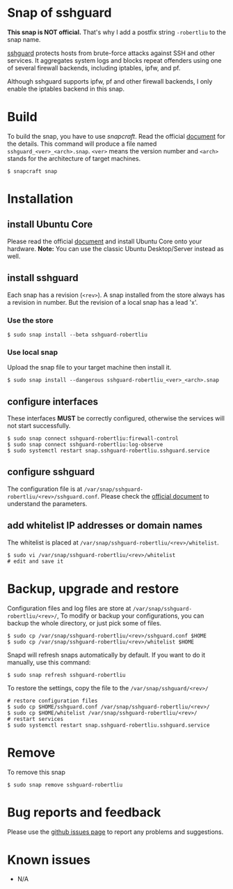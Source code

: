 # Snap of sshguard

**This snap is NOT official.** That's why I add a postfix string `-robertliu` to the snap name.

[sshguard](https://www.sshguard.net/) protects hosts from brute-force attacks against SSH and other services. It aggregates system logs and blocks repeat offenders using one of several firewall backends, including iptables, ipfw, and pf.

Although sshguard supports ipfw, pf and other firewall backends, I only enable the iptables backend in this snap.

# Build

To build the snap, you have to use *snapcraft*. Read the official [document](http://snapcraft.io/docs/build-snaps/) for the details. This command will produce a file named `sshguard_<ver>_<arch>.snap`. `<ver>` means the version number and `<arch>` stands for the architecture of target machines.

````
$ snapcraft snap
````

# Installation

## install Ubuntu Core

Please read the official [document](https://developer.ubuntu.com/core/get-started) and install Ubuntu Core onto your hardware.
**Note:** You can use the classic Ubuntu Desktop/Server instead as well.

## install sshguard

Each snap has a revision (`<rev>`). A snap installed from the store always has a revision in number. But the revision of a local snap has a lead 'x'.

### Use the store

````
$ sudo snap install --beta sshguard-robertliu
````

### Use local snap

Upload the snap file to your target machine then install it.

````
$ sudo snap install --dangerous sshguard-robertliu_<ver>_<arch>.snap
````

## configure interfaces

These interfaces **MUST** be correctly configured, otherwise the services will not start successfully.

````
$ sudo snap connect sshguard-robertliu:firewall-control
$ sudo snap connect sshguard-robertliu:log-observe
$ sudo systemctl restart snap.sshguard-robertliu.sshguard.service
````

## configure sshguard

The configuration file is at `/var/snap/sshguard-robertliu/<rev>/sshguard.conf`.
Please check the [official document](https://www.sshguard.net/docs/) to understand the parameters.

## add whitelist IP addresses or domain names

The whitelist is placed at `/var/snap/sshguard-robertliu/<rev>/whitelist`.

````
$ sudo vi /var/snap/sshguard-robertliu/<rev>/whitelist
# edit and save it
````

# Backup, upgrade and restore

Configuration files and log files are store at `/var/snap/sshguard-robertliu/<rev>/`, To modify or backup your configurations, you can backup the whole directory, or just pick some of files.
````
$ sudo cp /var/snap/sshguard-robertliu/<rev>/sshguard.conf $HOME
$ sudo cp /var/snap/sshguard-robertliu/<rev>/whitelist $HOME
````

Snapd will refresh snaps automatically by default. If you want to do it manually, use this command:
````
$ sudo snap refresh sshguard-robertliu
````

To restore the settings, copy the file to the `/var/snap/sshguard/<rev>/`
````
# restore configuration files
$ sudo cp $HOME/sshguard.conf /var/snap/sshguard-robertliu/<rev>/
$ sudo cp $HOME/whitelist /var/snap/sshguard-robertliu/<rev>/
# restart services
$ sudo systemctl restart snap.sshguard-robertliu.sshguard.service
````

# Remove

To remove this snap

````
$ sudo snap remove sshguard-robertliu
````

# Bug reports and feedback

Please use the [github issues page](https://github.com/tsunghanliu/sshguard.snap/issues) to report any problems and suggestions.

# Known issues

* N/A
